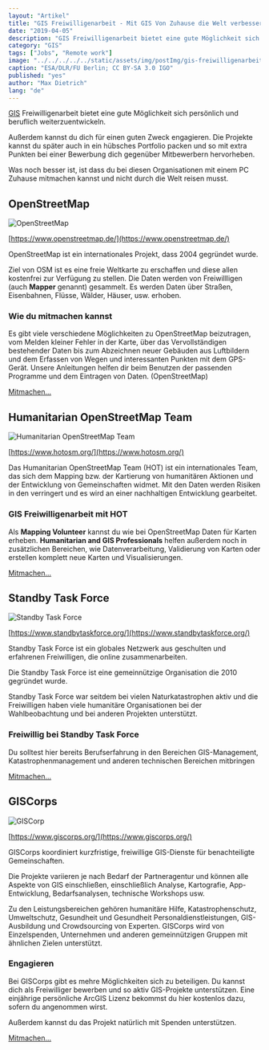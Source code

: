 ```yaml
---
layout: "Artikel"
title: "GIS Freiwilligenarbeit - Mit GIS Von Zuhause die Welt verbessern"
date: "2019-04-05"
description: "GIS Freiwilligenarbeit bietet eine gute Möglichkeit sich persönlich und beruflich weiterzuentwickeln."
category: "GIS"
tags: ["Jobs", "Remote work"]
image: "../../../../../static/assets/img/postImg/gis-freiwilligenarbeit.jpg"
caption: "ESA/DLR/FU Berlin; CC BY-SA 3.0 IGO"
published: "yes"
author: "Max Dietrich"
lang: "de"
---
```


[GIS](/gis/was-ist-gis "Was ist GIS?") Freiwilligenarbeit bietet eine gute Möglichkeit sich persönlich und beruflich weiterzuentwickeln.

Außerdem kannst du dich für einen guten Zweck engagieren. Die Projekte kannst du später auch in ein hübsches Portfolio packen und so mit extra Punkten bei einer Bewerbung dich gegenüber Mitbewerbern hervorheben.

Was noch besser ist, ist dass du bei diesen Organisationen mit einem PC Zuhause mitmachen kannst und nicht durch die Welt reisen musst.

## [](#openstreetmap)OpenStreetMap

![OpenStreetMap](https://upload.wikimedia.org/wikipedia/commons/thumb/b/b0/Openstreetmap_logo.svg/256px-Openstreetmap_logo.svg.png "OpenStreetMap")

[https://www.openstreetmap.de/](https://www.openstreetmap.de/)

OpenStreetMap ist ein internationales Projekt, dass 2004 gegründet wurde.

Ziel von OSM ist es eine freie Weltkarte zu erschaffen und diese allen kostenfrei zur Verfügung zu stellen. Die Daten werden von Freiwillligen (auch **Mapper** genannt) gesammelt. Es werden Daten über Straßen, Eisenbahnen, Flüsse, Wälder, Häuser, usw. erhoben.

### [](#wie-du-mitmachen-kannst)Wie du mitmachen kannst

Es gibt viele verschiedene Möglichkeiten zu OpenStreetMap beizutragen, vom Melden kleiner Fehler in der Karte, über das Vervollständigen bestehender Daten bis zum Abzeichnen neuer Gebäuden aus Luftbildern und dem Erfassen von Wegen und interessanten Punkten mit dem GPS-Gerät. Unsere Anleitungen helfen dir beim Benutzen der passenden Programme und dem Eintragen von Daten. (OpenStreetMap)

[Mitmachen...](https://www.openstreetmap.de/faq.html#wie_mitmachen)

## [](#humanitarian-openstreetmap-team)Humanitarian OpenStreetMap Team

![Humanitarian OpenStreetMap Team](https://www.hotosm.org/images/hot-logo-icon-nav.svg "Humanitarian OpenStreetMap Team")

[https://www.hotosm.org/](https://www.hotosm.org/)

Das Humanitarian OpenStreetMap Team (HOT) ist ein internationales Team, das sich dem Mapping bzw. der Kartierung von humanitären Aktionen und der Entwicklung von Gemeinschaften widmet. Mit den Daten werden Risiken in den verringert und es wird an einer nachhaltigen Entwicklung gearbeitet.

### [](#gis-freiwilligenarbeit-mit-hot)GIS Freiwilligenarbeit mit HOT

Als **Mapping Volunteer** kannst du wie bei OpenStreetMap Daten für Karten erheben. **Humanitarian and GIS Professionals** helfen außerdem noch in zusätzlichen Bereichen, wie Datenverarbeitung, Validierung von Karten oder erstellen komplett neue Karten und Visualisierungen.

[Mitmachen...](https://www.hotosm.org/volunteer#humanitarian-and-gis-professionals)

## [](#standby-task-force)Standby Task Force

![Standby Task Force](https://www.standbytaskforce.org/wp-content/uploads/2016/02/cropped-Logo_SBTF_RED-03-450x203.png "Standby Task Force")

[https://www.standbytaskforce.org/](https://www.standbytaskforce.org/)

Standby Task Force ist ein globales Netzwerk aus geschulten und erfahrenen Freiwilligen, die online zusammenarbeiten.

Die Standby Task Force ist eine gemeinnützige Organisation die 2010 gegründet wurde.

Standby Task Force war seitdem bei vielen Naturkatastrophen aktiv und die Freiwilligen haben viele humanitäre Organisationen bei der Wahlbeobachtung und bei anderen Projekten unterstützt.

### [](#freiwillig-bei-standby-task-force)Freiwillig bei Standby Task Force

Du solltest hier bereits Berufserfahrung in den Bereichen GIS-Management, Katastrophenmanagement und anderen technischen Bereichen mitbringen

[Mitmachen...](https://www.standbytaskforce.org/help-us/volunteer-with-us/)

## [](#giscorps)GISCorps

![GISCorp](https://www.urisa.org/clientuploads/directory/graphics/gc_logo.jpg "GISCorp")

[https://www.giscorps.org/](https://www.giscorps.org/)

GISCorps koordiniert kurzfristige, freiwillige GIS-Dienste für benachteiligte Gemeinschaften.

Die Projekte variieren je nach Bedarf der Partneragentur und können alle Aspekte von GIS einschließen, einschließlich Analyse, Kartografie, App-Entwicklung, Bedarfsanalysen, technische Workshops usw.

Zu den Leistungsbereichen gehören humanitäre Hilfe, Katastrophenschutz, Umweltschutz, Gesundheit und Gesundheit Personaldienstleistungen, GIS-Ausbildung und Crowdsourcing von Experten. GISCorps wird von Einzelspenden, Unternehmen und anderen gemeinnützigen Gruppen mit ähnlichen Zielen unterstützt.

### [](#engagieren)Engagieren

Bei GISCorps gibt es mehre Möglichkeiten sich zu beteiligen. Du kannst dich als Freiwilliger bewerben und so aktiv GIS-Projekte unterstützen. Eine einjährige persönliche ArcGIS Lizenz bekommst du hier kostenlos dazu, sofern du angenommen wirst.

Außerdem kannst du das Projekt natürlich mit Spenden unterstützen.

[Mitmachen...](https://www.giscorps.org/become-a-volunteer/)